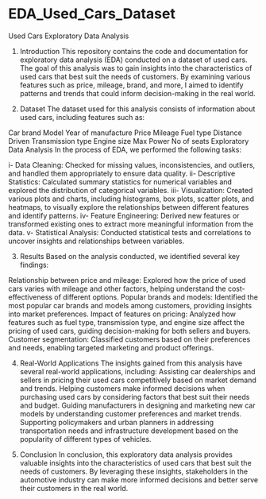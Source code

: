 # EDA_Used_Cars_Dataset

Used Cars Exploratory Data Analysis
1. Introduction
This repository contains the code and documentation for exploratory data analysis (EDA) conducted on a dataset of used cars. The goal of this analysis was to gain insights into the characteristics of used cars that best suit the needs of customers. By examining various features such as price, mileage, brand, and more, I aimed to identify patterns and trends that could inform decision-making in the real world.

2. Dataset
The dataset used for this analysis consists of information about used cars, including features such as:

Car brand
Model
Year of manufacture
Price
Mileage
Fuel type
Distance Driven
Transmission type
Engine size
Max Power
No of seats
Exploratory Data Analysis
In the process of EDA, we performed the following tasks:

i- Data Cleaning: Checked for missing values, inconsistencies, and outliers, and handled them appropriately to ensure data quality.
ii- Descriptive Statistics: Calculated summary statistics for numerical variables and explored the distribution of categorical variables.
iii- Visualization: Created various plots and charts, including histograms, box plots, scatter plots, and heatmaps, to visually explore the relationships between different features and identify patterns.
iv- Feature Engineering: Derived new features or transformed existing ones to extract more meaningful information from the data.
v- Statistical Analysis: Conducted statistical tests and correlations to uncover insights and relationships between variables.

3. Results
Based on the analysis conducted, we identified several key findings:

Relationship between price and mileage: Explored how the price of used cars varies with mileage and other factors, helping understand the cost-effectiveness of different options.
Popular brands and models: Identified the most popular car brands and models among customers, providing insights into market preferences.
Impact of features on pricing: Analyzed how features such as fuel type, transmission type, and engine size affect the pricing of used cars, guiding decision-making for both sellers and buyers.
Customer segmentation: Classified customers based on their preferences and needs, enabling targeted marketing and product offerings.

4. Real-World Applications
The insights gained from this analysis have several real-world applications, including:
Assisting car dealerships and sellers in pricing their used cars competitively based on market demand and trends.
Helping customers make informed decisions when purchasing used cars by considering factors that best suit their needs and budget.
Guiding manufacturers in designing and marketing new car models by understanding customer preferences and market trends.
Supporting policymakers and urban planners in addressing transportation needs and infrastructure development based on the popularity of different types of vehicles.

5. Conclusion
In conclusion, this exploratory data analysis provides valuable insights into the characteristics of used cars that best suit the needs of customers. By leveraging these insights, stakeholders in the automotive industry can make more informed decisions and better serve their customers in the real world.
